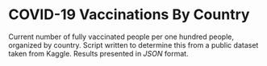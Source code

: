 # COVID-19 Vaccinations By Country

Current number of fully vaccinated people per one hundred people, organized by country.  Script written to determine this from a public dataset taken from Kaggle.  Results presented in *JSON* format.  
